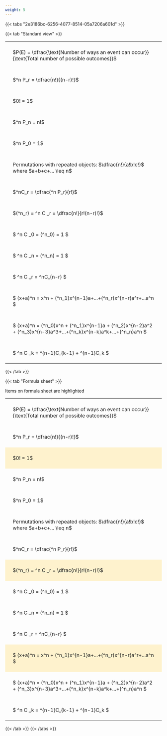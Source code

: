 ```yaml
---
weight: 5
---
```


{{< tabs "2e3186bc-6256-4077-8514-05a7206a601d" >}}

{{< tab "Standard view" >}}

<style type="text/css">
#T_4c865 th.col_heading {
  text-align: left;
  font-size: 1em;
}
#T_4c865 td {
  text-align: left;
  font-size: 1em;
  padding: 1.5em;
}
</style>
<table id="T_4c865">
  <thead>
  </thead>
  <tbody>
    <tr>
      <td id="T_4c865_row0_col0" class="data row0 col0" >$P(E) = \dfrac{\text{Number of ways an event can occur}}{\text{Total number of possible outcomes}}$</td>
    </tr>
    <tr>
      <td id="T_4c865_row1_col0" class="data row1 col0" >$^n P_r = \dfrac{n!}{(n-r)!}$</td>
    </tr>
    <tr>
      <td id="T_4c865_row2_col0" class="data row2 col0" >$0! = 1$</td>
    </tr>
    <tr>
      <td id="T_4c865_row3_col0" class="data row3 col0" >$^n P_n = n!$</td>
    </tr>
    <tr>
      <td id="T_4c865_row4_col0" class="data row4 col0" >$^n P_0 = 1$</td>
    </tr>
    <tr>
      <td id="T_4c865_row5_col0" class="data row5 col0" >Permutations with repeated objects: $\dfrac{n!}{a!b!c!}$ where $a+b+c+... \leq n$</td>
    </tr>
    <tr>
      <td id="T_4c865_row6_col0" class="data row6 col0" >$^nC_r = \dfrac{^n P_r}{r!}$</td>
    </tr>
    <tr>
      <td id="T_4c865_row7_col0" class="data row7 col0" >$(^n_r) = ^n C _r = \dfrac{n!}{r!(n-r)!}$</td>
    </tr>
    <tr>
      <td id="T_4c865_row8_col0" class="data row8 col0" >$ ^n C _0 = (^n_0) = 1 $</td>
    </tr>
    <tr>
      <td id="T_4c865_row9_col0" class="data row9 col0" >$ ^n C _n = (^n_n) = 1 $</td>
    </tr>
    <tr>
      <td id="T_4c865_row10_col0" class="data row10 col0" >$ ^n C _r = ^nC_{n-r} $</td>
    </tr>
    <tr>
      <td id="T_4c865_row11_col0" class="data row11 col0" >$ (x+a)^n = x^n + (^n_1)x^{n-1}a+...+(^n_r)x^{n-r}a^r+...a^n    $</td>
    </tr>
    <tr>
      <td id="T_4c865_row12_col0" class="data row12 col0" >$ (x+a)^n = (^n_0)x^n + (^n_1)x^{n-1}a + (^n_2)x^{n-2}a^2 + (^n_3)x^{n-3}a^3+...+(^n_k)x^{n-k}a^k+...+(^n_n)a^n $</td>
    </tr>
    <tr>
      <td id="T_4c865_row13_col0" class="data row13 col0" >$ ^n C _k = ^{n-1}C_{k-1} + ^{n-1}C_k $</td>
    </tr>
  </tbody>
</table>
{{< /tab >}}

{{< tab "Formula sheet" >}}

Items on formula sheet are highlighted 
<br>
<style type="text/css">
#T_71ae6 th.col_heading {
  text-align: left;
  font-size: 1em;
}
#T_71ae6 td {
  text-align: left;
  font-size: 1em;
  padding: 1.5em;
}
#T_71ae6_row0_col0, #T_71ae6_row1_col0, #T_71ae6_row3_col0, #T_71ae6_row4_col0, #T_71ae6_row5_col0, #T_71ae6_row6_col0, #T_71ae6_row8_col0, #T_71ae6_row9_col0, #T_71ae6_row10_col0, #T_71ae6_row12_col0, #T_71ae6_row13_col0 {
  background-color: rgba(0,0,0,0);
}
#T_71ae6_row2_col0, #T_71ae6_row7_col0, #T_71ae6_row11_col0 {
  background-color: rgba(255,194,10, 0.2);
}
</style>
<table id="T_71ae6">
  <thead>
  </thead>
  <tbody>
    <tr>
      <td id="T_71ae6_row0_col0" class="data row0 col0" >$P(E) = \dfrac{\text{Number of ways an event can occur}}{\text{Total number of possible outcomes}}$</td>
    </tr>
    <tr>
      <td id="T_71ae6_row1_col0" class="data row1 col0" >$^n P_r = \dfrac{n!}{(n-r)!}$</td>
    </tr>
    <tr>
      <td id="T_71ae6_row2_col0" class="data row2 col0" >$0! = 1$</td>
    </tr>
    <tr>
      <td id="T_71ae6_row3_col0" class="data row3 col0" >$^n P_n = n!$</td>
    </tr>
    <tr>
      <td id="T_71ae6_row4_col0" class="data row4 col0" >$^n P_0 = 1$</td>
    </tr>
    <tr>
      <td id="T_71ae6_row5_col0" class="data row5 col0" >Permutations with repeated objects: $\dfrac{n!}{a!b!c!}$ where $a+b+c+... \leq n$</td>
    </tr>
    <tr>
      <td id="T_71ae6_row6_col0" class="data row6 col0" >$^nC_r = \dfrac{^n P_r}{r!}$</td>
    </tr>
    <tr>
      <td id="T_71ae6_row7_col0" class="data row7 col0" >$(^n_r) = ^n C _r = \dfrac{n!}{r!(n-r)!}$</td>
    </tr>
    <tr>
      <td id="T_71ae6_row8_col0" class="data row8 col0" >$ ^n C _0 = (^n_0) = 1 $</td>
    </tr>
    <tr>
      <td id="T_71ae6_row9_col0" class="data row9 col0" >$ ^n C _n = (^n_n) = 1 $</td>
    </tr>
    <tr>
      <td id="T_71ae6_row10_col0" class="data row10 col0" >$ ^n C _r = ^nC_{n-r} $</td>
    </tr>
    <tr>
      <td id="T_71ae6_row11_col0" class="data row11 col0" >$ (x+a)^n = x^n + (^n_1)x^{n-1}a+...+(^n_r)x^{n-r}a^r+...a^n    $</td>
    </tr>
    <tr>
      <td id="T_71ae6_row12_col0" class="data row12 col0" >$ (x+a)^n = (^n_0)x^n + (^n_1)x^{n-1}a + (^n_2)x^{n-2}a^2 + (^n_3)x^{n-3}a^3+...+(^n_k)x^{n-k}a^k+...+(^n_n)a^n $</td>
    </tr>
    <tr>
      <td id="T_71ae6_row13_col0" class="data row13 col0" >$ ^n C _k = ^{n-1}C_{k-1} + ^{n-1}C_k $</td>
    </tr>
  </tbody>
</table>
{{< /tab >}}
{{< /tabs >}}